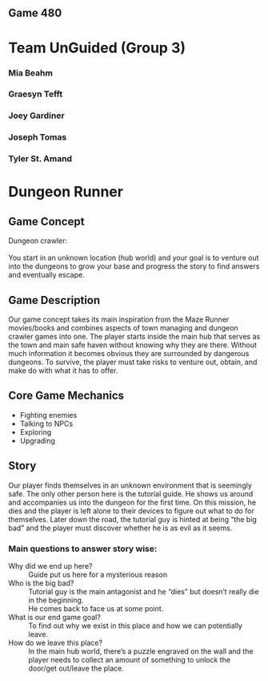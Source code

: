 ## Game 480

# Team UnGuided (Group 3)


 ### Mia Beahm
 ### Graesyn Tefft
 ### Joey Gardiner
 ### Joseph Tomas
 ### Tyler St. Amand

# Dungeon Runner

## Game Concept

Dungeon crawler:
</br>
</br>
You start in an unknown location (hub world) and your goal is to venture out into the dungeons to grow your base and progress the story to find answers and eventually escape. 

## Game Description

Our game concept takes its main inspiration from the Maze Runner movies/books and combines aspects of town managing and dungeon crawler games into one. The player starts inside the main hub that serves as the town and main safe haven without knowing why they are there. Without much information it becomes obvious they are surrounded by dangerous dungeons. To survive, the player must take risks to venture out, obtain, and make do with what it has to offer.

## Core Game Mechanics

* Fighting enemies
* Talking to NPCs
* Exploring
* Upgrading

## Story
Our player finds themselves in an unknown environment that is seemingly safe. The only other person here is the tutorial guide. He shows us around and accompanies us into the dungeon for the first time. On this mission, he dies and the player is left alone to their devices to figure out what to do for themselves. Later down the road, the tutorial guy is hinted at being “the big bad” and the player must discover whether he is as evil as it seems.

### Main questions to answer story wise: 
<dl>
  <dt>Why did we end up here?</dt>
  <dd>Guide put us here for a mysterious reason</dd>

  <dt>Who is the big bad?</dt>
  <dd>
  Tutorial guy is the main antagonist and he “dies” but doesn’t really die in the beginning.
  </br>
  He comes back to face us at some point.
  </dd>
  
  <dt>What is our end game goal?</dt>
  <dd>To find out why we exist in this place and how we can potentially leave.</dd>
  
  <dt>How do we leave this place?</dt>
  <dd>In the main hub world, there’s a puzzle engraved on the wall and the player needs to collect an amount of something to unlock the door/get out/leave the place.</dd>
</dl>

      
           
	             
                
            
	            
            
	            
